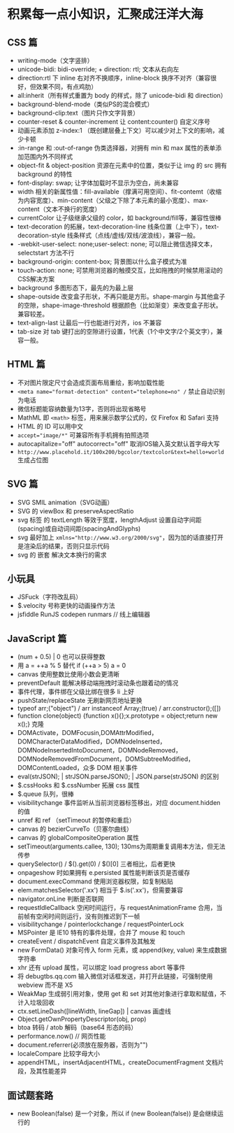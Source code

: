 # 积累每一点小知识，汇聚成汪洋大海

## CSS 篇

* writing-mode（文字竖排）
* unicode-bidi: bidi-override; + direction: rtl; 文本从右向左
* direction:rtl 下 inline 右对齐不换顺序，inline-block 换序不对齐（兼容很好，但效果不同，有点鸡肋）
* all:inherit（所有样式重置为 body 的样式，除了 unicode-bidi 和 direction）
* background-blend-mode（类似PS的混合模式）
* background-clip:text（图片只作文字背景）
* counter-reset & counter-increment 让 content:counter() 自定义序号
* 动画元素添加 z-index:1 （既创建层叠上下文）可以减少对上下文的影响，减少卡顿
* :in-range 和 :out-of-range 伪类选择器，对拥有 min 和 max 属性的表单添加范围内外不同样式
* object-fit & object-position 资源在元素中的位置，类似于让 img 的 src 拥有 background 的特性
* font-display: swap; 让字体加载时不显示为空白，尚未兼容
* width 相关的新属性值：fill-available（撑满可用空间）、fit-contemt（收缩为内容宽度）、min-content（父级之下除了本元素的最小宽度）、max-content（文本不换行的宽度）
* currentColor 让子级继承父级的 color，如 background/fill等，兼容性很棒
* text-decoration 的拓展，text-decoration-line 线条位置（上中下），text-decoration-style 线条样式（点线/虚线/双线/波浪线），兼容一般。
* -webkit-user-select: none;user-select: none; 可以阻止微信选择文本，selectstart 方法不行
* background-origin: content-box; 背景图以什么盒子模式为准
* touch-action: none; 可禁用浏览器的触摸交互，比如拖拽的时候禁用滚动的CSS解决方案
* background 多图形态下，最先的为最上层
* shape-outside 改变盒子形状，不再只能是方形。shape-margin 与其他盒子的空隙，shape-image-threshold 根据颜色（比如渐变）来改变盒子形状。兼容较差。
* text-align-last 让最后一行也能进行对齐，ios 不兼容
* tab-size 对 tab 键打出的空隙进行设置，1代表（1个中文字/2个英文字），兼容一般。

## HTML 篇
* 不对图片限定尺寸会造成页面布局重绘，影响加载性能
* `<meta name="format-detection" content="telephone=no" /` 禁止自动识别为电话
* 微信标题能容纳数量为13字，否则将出现省略号
* MathML 即 `<math>` 标签，用来展示数学公式的，仅 Firefox 和 Safari 支持
* HTML 的 ID 可以用中文
* `accept="image/*"` 可兼容所有手机拥有拍照选项
* autocapitalize="off" autocorrect="off" 取消IOS输入英文默认首字母大写
* `http://www.placehold.it/100x200/bgcolor/textcolor&text=hello+world` 生成占位图

## SVG 篇
* SVG SMIL animation（SVG动画）
* SVG 的 viewBox 和 preserveAspectRatio
* svg 标签 <text> 的 textLength 等效于宽度，lengthAdjust 设置自动字间距(spacing)或自动词间距(spacingAndGlyphs)
* svg 最好加上 `xmlns="http://www.w3.org/2000/svg"`，因为加的话直接打开是渲染后的结果，否则只显示代码
* svg 的 <foreignObject> 嵌套 <body> 解决文本换行的需求

## 小玩具
* JSFuck（字符改乱码）
* $.velocity 号称更快的动画操作方法
* jsfiddle RunJS codepen runmars // 线上编辑器

## JavaScript 篇
* (num + 0.5) | 0 也可以获得整数
* 用 a = ++a % 5 替代 if (++a > 5) a = 0
* canvas 使用整数比使用小数会更清晰
* preventDefault 能解决移动端拖拽时滚动条也跟着动的情况
* 事件代理，事件绑在父级比绑在很多 li 上好
* pushState/replaceState 无刷新网页地址更换
* typeof arr;("object") / arr instanceof Array;(true) / arr.constructor();([])
* function clone(object) {function x(){};x.prototype = object;return new x();} 克隆
* DOMActivate，DOMFocusin,DOMAttrModified，DOMCharacterDataModified，DOMNodeInserted，DOMNodeInsertedIntoDocument，DOMNodeRemoved，DOMNodeRemovedFromDocument，DOMSubtreeModified，DOMContentLoaded，众多 DOM 相关事件
* eval(strJSON); | strJSON.parseJSON(); | JSON.parse(strJSON) 的区别
* $.cssHooks 和 $.cssNumber 拓展 css 属性
* $.queue 队列，很棒
* visibilitychange 事件监听从当前浏览器标签移出，对应 document.hidden 的值
* unref 和 ref （setTimeout 的暂停和重启）
* canvas 的 bezierCurveTo（贝塞尔曲线）
* canvas 的 globalCompositeOperation 属性
* setTimeout(arguments.callee, 130); 130ms为周期重复调用本方法，但无法传参
* querySelector() / $().get(0) / $()[0] 三者相比，后者更快
* onpageshow 时如果拥有 e.persisted 属性能判断该页是否缓存
* document.execCommand 使用浏览器权限，如复制粘贴
* elem.matchesSelector('.xx') 相当于 $.is('.xx')，但需要兼容
* navigator.onLine 判断是否联网
* requestIdleCallback 空闲时间运行，与 requestAnimationFrame 合用，当前帧有空闲时间则运行，没有则推迟到下一帧
* visibilitychange / pointerlockchange / requestPointerLock
* MSPointer 是 IE10 特有的事件处理，合并了 mouse 和 touch
* createEvent / dispatchEvent 自定义事件及其触发
* new FormData() 对象可传入 form 元素，或 append(key, value) 来生成数据字符串
* xhr 还有 upload 属性，可以绑定 load progress abort 等事件
* 将 debugtbs.qq.com 输入微信对话框发送，并打开此链接，可强制使用 webview 而不是 X5
* WeakMap 生成弱引用对象，使用 get 和 set 对其他对象进行拿取和赋值，不计入垃圾回收
* ctx.setLineDash([lineWidth, lineGap]) | canvas 画虚线
* Object.getOwnPropertyDescriptor(obj, prop)
* btoa 转码 / atob 解码（base64 形态的码）
* performance.now() // 网页性能
* document.referrer(必须放在服务器，否则为"")
* localeCompare 比较字母大小
* appendHTML，insertAdjacentHTML，createDocumentFragment 文档片段，及其性能差异

## 面试题套路
* new Boolean(false) 是一个对象，所以 if (new Boolean(false)) 是会继续运行的
